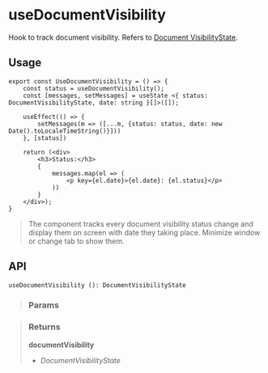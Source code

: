 # useDocumentVisibility
Hook to track document visibility. Refers to [Document VisibilityState](https://developer.mozilla.org/en-US/docs/Web/API/Document/visibilityState).

## Usage

```tsx
export const UseDocumentVisibility = () => {
	const status = useDocumentVisibility();
	const [messages, setMessages] = useState <{ status: DocumentVisibilityState, date: string }[]>([]);

	useEffect(() => {
		setMessages(m => ([...m, {status: status, date: new Date().toLocaleTimeString()}]))
	}, [status])

	return (<div>
		<h3>Status:</h3>
		{
			messages.map(el => (
				<p key={el.date}>{el.date}: {el.status}</p>
			))
		}
	</div>);
}
```

> The component tracks every document visibility status change and display them on screen with date they taking place. Minimize window or change tab to show them.


## API

```tsx
useDocumentVisibility (): DocumentVisibilityState 
```

> ### Params
>
>
>

> ### Returns
>
> __documentVisibility__
> - _DocumentVisibilityState_  
>